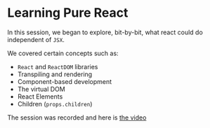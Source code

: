 # Learning Pure React
In this session, we began to explore, bit-by-bit, what react could do independent of `JSX`.

We covered certain concepts such as:
- `React` and `ReactDOM` libraries
- Transpiling and rendering
- Component-based development
- The virtual DOM
- React Elements
- Children (`props.children`)

The session was recorded and here is [the video](https://youtu.be/3S3-9Dwm2gc)